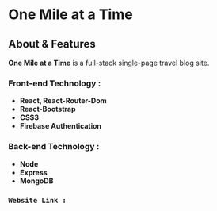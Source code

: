 # **One Mile at a Time**



## About & Features


**One Mile at a Time** is a full-stack single-page travel blog site.

### Front-end Technology : 
- **React, React-Router-Dom**
- **React-Bootstrap**
- **CSS3**
- **Firebase Authentication**


### Back-end Technology : 
- **Node**
- **Express**
- **MongoDB**

### `Website Link :` 
